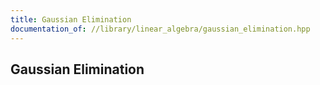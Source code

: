 ```yaml
---
title: Gaussian Elimination
documentation_of: //library/linear_algebra/gaussian_elimination.hpp
---
```

## Gaussian Elimination